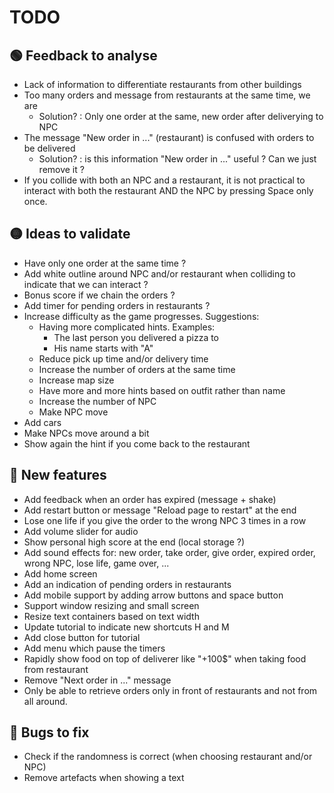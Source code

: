 # TODO

## 🟢 Feedback to analyse
- Lack of information to differentiate restaurants from other buildings 
- Too many orders and message from restaurants at the same time, we are
  - Solution? : Only one order at the same, new order after deliverying to NPC
- The message "New order in ..." (restaurant) is confused with orders to be delivered
  - Solution? : is this information "New order in ..." useful ? Can we just remove it ?
- If you collide with both an NPC and a restaurant, it is not practical to interact with both the restaurant AND the NPC by pressing Space only once.

## 🟡 Ideas to validate
- Have only one order at the same time ?
- Add white outline around NPC and/or restaurant when colliding to indicate that we can interact ?
- Bonus score if we chain the orders ?
- Add timer for pending orders in restaurants ?
- Increase difficulty  as the game progresses. Suggestions:
  - Having more complicated hints. Examples:
    - The last person you delivered a pizza to
    - His name starts with "A"
  - Reduce pick up time and/or delivery time
  - Increase the number of orders at the same time
  - Increase map size
  - Have more and more hints based on outfit rather than name
  - Increase the number of NPC
  - Make NPC move
- Add cars
- Make NPCs move around a bit
- Show again the hint if you come back to the restaurant

## 🔵 New features
- Add feedback when an order has expired (message + shake)
- Add restart button or message "Reload page to restart" at the end
- Lose one life if you give the order to the wrong NPC 3 times in a row
- Add volume slider for audio 
- Show personal high score at the end (local storage ?)
- Add sound effects for: new order, take order, give order, expired order, wrong NPC, lose life, game over, ...
- Add home screen
- Add an indication of pending orders in restaurants
- Add mobile support by adding arrow buttons and space button
- Support window resizing and small screen
- Resize text containers based on text width
- Update tutorial to indicate new shortcuts H and M
- Add close button for tutorial
- Add menu which pause the timers
- Rapidly show food on top of deliverer like "+100$" when taking food from restaurant
- Remove "Next order in ..." message
- Only be able to retrieve orders only in front of restaurants and not from all around.

## 🔴 Bugs to fix
- Check if the randomness is correct (when choosing restaurant and/or NPC)
- Remove artefacts when showing a text
